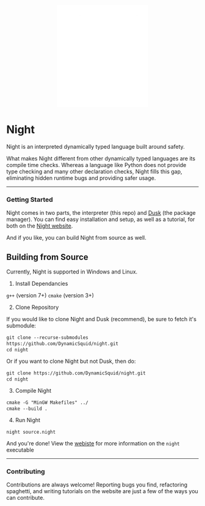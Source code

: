 <p align="center">
  <img src="https://github.com/DynamicSquid/night/blob/master/docs/media/night-logo-black.png"/>
</p>

# Night

Night is an interpreted dynamically typed language built around safety.

What makes Night different from other dynamically typed languages are its compile time checks. Whereas a language like Python does not provide type checking and many other declaration checks, Night fills this gap, eliminating hidden runtime bugs and providing safer usage.

---

### Getting Started

Night comes in two parts, the interpreter (this repo) and [Dusk](https://github.com/firefish111/dusk) (the package manager). You can find easy installation and setup, as well as a tutorial, for both on the [Night website](https://github.com/DynamicSquid/night).

And if you like, you can build Night from source as well.

## Building from Source

Currently, Night is supported in Windows and Linux.

1. Install Dependancies

`g++` (version 7+)
`cmake` (version 3+)

2. Clone Repository

If you would like to clone Night and Dusk (recommend), be sure to fetch it's submodule:

```
git clone --recurse-submodules https://github.com/DynamicSquid/night.git
cd night
```

Or if you want to clone Night but not Dusk, then do:

```
git clone https://github.com/DynamicSquid/night.git
cd night
```

3. Compile Night

```
cmake -G "MinGW Makefiles" ../
cmake --build .
```

4. Run Night

```
night source.night
```

And you're done! View the [webiste](https://github.com/DynamicSquid/night) for more information on the `night` executable

---

### Contributing

Contributions are always welcome! Reporting bugs you find, refactoring spaghetti, and writing tutorials on the website are just a few of the ways you can contribute.